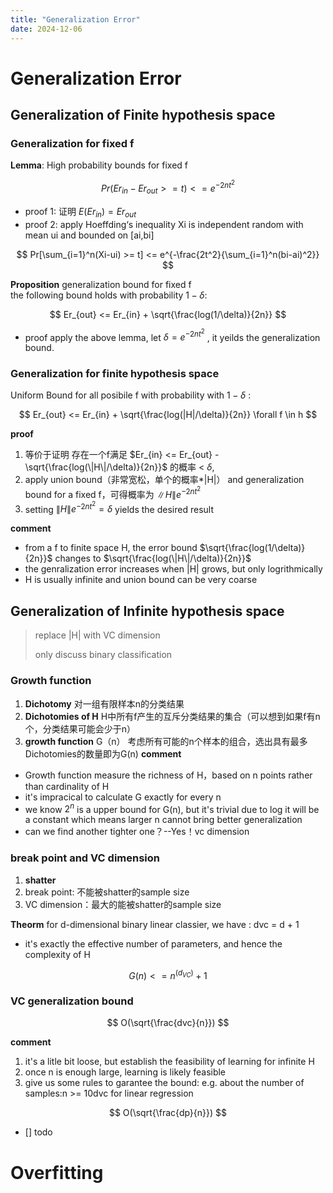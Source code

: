 ```yaml
---
title: "Generalization Error"
date: 2024-12-06
---
```


# Generalization Error
## Generalization of Finite hypothesis space 
### Generalization for fixed f
**Lemma**: High probability bounds for fixed f  

$$  
Pr(Er_{in}-Er_{out} >= t) <= e^{-2nt^2}  
$$

* proof 1: 证明 $E(Er_{in})=Er_{out}$
* proof 2: apply Hoeffding‘s inequality
Xi is independent random with mean ui and bounded on [ai,bi]

$$  
Pr[\sum_{i=1}^n(Xi-ui) >= t] <= e^{-\frac{2t^2}{\sum_{i=1}^n(bi-ai)^2}}
$$

**Proposition** generalization bound for fixed f  
the following bound holds with probability $1-\delta$:  

$$  
Er_{out} <= Er_{in} + \sqrt{\frac{log(1/\delta)}{2n}}  
$$  

* proof apply the above lemma, let $\delta = e^{-2nt^2}$ , it yeilds the generalization bound.

### Generalization for finite hypothesis space  
Uniform Bound for all posibile f with probability with $1-\delta$   :  

$$  
Er_{out} <= Er_{in} + \sqrt{\frac{log(|H|/\delta)}{2n}}    \forall f \in h
$$  

**proof**  
1. 等价于证明 存在一个f满足 $Er_{in} <= Er_{out} - \sqrt{\frac{log(\|H\|/\delta)}{2n}}$ 的概率 < $\delta$, 
2. apply union bound（非常宽松，单个的概率*\|H\|） and generalization bound for a fixed f，可得概率为 $\|H\|e^{-2nt^2}$
3. setting $\|H\|e^{-2nt^2} = \delta$ yields the desired result
   
**comment**
*  from a f to finite space H, the error bound $\sqrt{\frac{log(1/\delta)}{2n}}$  changes to $\sqrt{\frac{log(\|H\|/\delta)}{2n}}$
*  the genralization error increases when \|H\| grows, but only logrithmically
*  H is usually infinite and union bound can be very coarse

## Generalization of Infinite hypothesis space  
> replace \|H\| with VC dimension
> 
> only discuss binary classification

### Growth function  
1. **Dichotomy** 对一组有限样本n的分类结果
2. **Dichotomies of H** H中所有f产生的互斥分类结果的集合（可以想到如果f有n个，分类结果可能会少于n）
3. **growth function** G（n） 考虑所有可能的n个样本的组合，选出具有最多Dichotomies的数量即为G(n)
**comment**
* Growth function measure the richness of H，based on n points rather than cardinality of H
* it's impracical to calculate G exactly for every n
* we know $2^n$ is a upper bound for G(n), but it's trivial due to log it will be a constant which means larger n cannot bring better generalization
* can we find another tighter one？--Yes！vc dimension

### break point and VC dimension 
1. **shatter**
2. break point: 不能被shatter的sample size
3. VC dimension：最大的能被shatter的sample size

**Theorm**
for d-dimensional binary linear classier, we have : dvc = d + 1   
* it's exactly the effective number of parameters, and hence the complexity of H

$$ 
G(n)<= n^(d_{VC})+1  
$$

### VC generalization bound  

$$  
O(\sqrt{\frac{dvc}{n}})  
$$  

**comment**
1. it's a litle bit loose, but establish the feasibility of learning for infinite H
2. once n is enough large, learning is likely feasible
3. give us some rules to garantee the bound: e.g. about the number of samples:n >= 10dvc
for linear regression

$$  
O(\sqrt{\frac{dp}{n}})  
$$ 

- [] todo

# Overfitting







